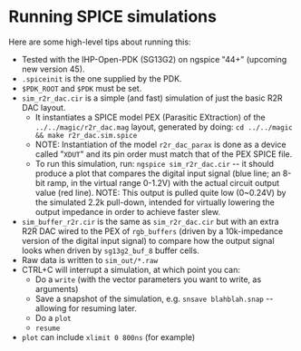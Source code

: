 # Running SPICE simulations

Here are some high-level tips about running this:

*   Tested with the IHP-Open-PDK (SG13G2) on ngspice "44+" (upcoming new version 45).
*   `.spiceinit` is the one supplied by the PDK.
*   `$PDK_ROOT` and `$PDK` must be set.
*   `sim_r2r_dac.cir` is a simple (and fast) simulation of just the basic R2R DAC layout.
    *   It instantiates a SPICE model PEX (Parasitic EXtraction) of the `../../magic/r2r_dac.mag` layout, generated by doing: `cd ../../magic && make r2r_dac.sim.spice`
    *   NOTE: Instantiation of the model `r2r_dac_parax` is done as a device called "`XDUT`" and its pin order must match that of the PEX SPICE file.
    *   To run this simulation, run: `ngspice sim_r2r_dac.cir` -- it should produce a plot that compares the digital input signal (blue line; an 8-bit ramp, in the virtual range 0-1.2V) with the actual circuit output value (red line). NOTE: This output is pulled quite low (0~0.24V) by the simulated 2.2k pull-down, intended for virtually lowering the output impedance in order to achieve faster slew.
*   `sim_buffer_r2r.cir` is the same as `sim_r2r_dac.cir` but with an extra R2R DAC wired to the PEX of `rgb_buffers` (driven by a 10k-impedance version of the digital input signal) to compare how the output signal looks when driven by `sg13g2_buf_8` buffer cells.
*   Raw data is written to `sim_out/*.raw`
*   CTRL+C will interrupt a simulation, at which point you can:
    *   Do a `write` (with the vector parameters you want to write, as arguments)
    *   Save a snapshot of the simulation, e.g. `snsave blahblah.snap` -- allowing for resuming later.
    *   Do a `plot`
    *   `resume`
*   `plot` can include `xlimit 0 800ns` (for example)
